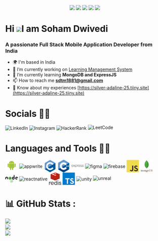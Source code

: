 <p align="center">
  <img src="https://media3.giphy.com/media/ln7z2eWriiQAllfVcn/200w.webp" width="100">
  <img src="https://i.giphy.com/media/v1.Y2lkPTc5MGI3NjExd2xyemo1bGZnOG9iejR3M2txazBtc2I4Y3hxYmw2ejZyN2Vrdnp2ciZlcD12MV9pbnRlcm5hbF9naWZfYnlfaWQmY3Q9cw/tAjb5pyCEBhEb8jWxC/giphy.gif"width="100">
  <img src="https://i.giphy.com/media/eNAsjO55tPbgaor7ma/200w.webp" width="100">
  <img src="https://i.giphy.com/media/KzJkzjggfGN5Py6nkT/200.webp" width="100">
  <img src="https://i.giphy.com/media/IdyAQJVN2kVPNUrojM/200.webp" width="100">
</p>

# Hi ![](https://user-images.githubusercontent.com/18350557/176309783-0785949b-9127-417c-8b55-ab5a4333674e.gif)I am Soham Dwivedi


### A passionate Full Stack Mobile Application Developer from India

- 🌍 I'm based in India
- 🔭 I’m currently working on [Learning Management System](https://github.com/SOHAM068/Learning-Management-System.git)
- 🌱 I’m currently learning **MongoDB and ExpressJS**
- 📫 How to reach me **sdtm1881@gmail.com**
- 📄 Know about my experiences [https://silver-adaline-25.tiiny.site](https://silver-adaline-25.tiiny.site)

# Socials 💪🏻

<p align="left" style="line-height: 0>
  <a href="https://linkedin.com/in/soham-dwivedi-a7577323b" target="_blank" ref="noreferrer" style="padding-right: 10px;">
    <img src="https://raw.githubusercontent.com/rahuldkjain/github-profile-readme-generator/master/src/images/icons/Social/linked-in-alt.svg" alt="LinkedIn" width="32" height="32" style="vertical-align: middle;/>
  </a>
  <a href="https://www.instagram.com/__soham._.dwivedi__/" target="_blank" ref="noreferrer" style="padding-right: 10px;">
    <img src="https://raw.githubusercontent.com/rahuldkjain/github-profile-readme-generator/master/src/images/icons/Social/instagram.svg" alt="Instagram" width="32" height="32" style="vertical-align: middle;/>
  </a>
  <a href="https://www.hackerrank.com/sg35331" target="_blank" ref="noreferrer" style="padding-right: 10px;">
    <img src="https://raw.githubusercontent.com/rahuldkjain/github-profile-readme-generator/master/src/images/icons/Social/hackerrank.svg" alt="HackerRank" width="32" height="32" style="vertical-align: middle;/>
  </a>
  <a href="https://leetcode.com/u/sg3533/" target="_blank" ref="noreferrer" style="padding-right: 10px;">
    <img src="https://raw.githubusercontent.com/rahuldkjain/github-profile-readme-generator/master/src/images/icons/Social/leet-code.svg" alt="LeetCode" width="32" height="32"/>
  </a>
</p>

# Languages and Tools 🤳🏻
<p align="left" style="line-height: 0> <a href="https://developer.android.com" target="_blank" rel="noreferrer"> <img src="https://raw.githubusercontent.com/devicons/devicon/master/icons/android/android-original-wordmark.svg" alt="android" width="40" height="40" style="vertical-align: middle;/> </a> <a href="https://appwrite.io" target="_blank" rel="noreferrer"> <img src="https://www.vectorlogo.zone/logos/appwriteio/appwriteio-icon.svg" alt="appwrite" width="40" height="40" style="vertical-align: middle;/> </a> <a href="https://www.cprogramming.com/" target="_blank" rel="noreferrer"> <img src="https://raw.githubusercontent.com/devicons/devicon/master/icons/c/c-original.svg" alt="c" width="40" height="40" style="vertical-align: middle;/> </a> <a href="https://www.w3schools.com/cpp/" target="_blank" rel="noreferrer"> <img src="https://raw.githubusercontent.com/devicons/devicon/master/icons/cplusplus/cplusplus-original.svg" alt="cplusplus" width="40" height="40" style="vertical-align: middle;/> </a> <a href="https://expressjs.com" target="_blank" rel="noreferrer"> <img src="https://raw.githubusercontent.com/devicons/devicon/master/icons/express/express-original-wordmark.svg" alt="express" width="40" height="40" style="vertical-align: middle;/> </a> <a href="https://www.figma.com/" target="_blank" rel="noreferrer"> <img src="https://www.vectorlogo.zone/logos/figma/figma-icon.svg" alt="figma" width="40" height="40" style="vertical-align: middle;/> </a> <a href="https://firebase.google.com/" target="_blank" rel="noreferrer"> <img src="https://www.vectorlogo.zone/logos/firebase/firebase-icon.svg" alt="firebase" width="40" height="40" style="vertical-align: middle;/> </a> <a href="https://developer.mozilla.org/en-US/docs/Web/JavaScript" target="_blank" rel="noreferrer"> <img src="https://raw.githubusercontent.com/devicons/devicon/master/icons/javascript/javascript-original.svg" alt="javascript" width="40" height="40" style="vertical-align: middle;/> </a> <a href="https://www.mongodb.com/" target="_blank" rel="noreferrer"> <img src="https://raw.githubusercontent.com/devicons/devicon/master/icons/mongodb/mongodb-original-wordmark.svg" alt="mongodb" width="40" height="40" style="vertical-align: middle;/> </a> <a href="https://nodejs.org" target="_blank" rel="noreferrer"> <img src="https://raw.githubusercontent.com/devicons/devicon/master/icons/nodejs/nodejs-original-wordmark.svg" alt="nodejs" width="40" height="40" style="vertical-align: middle;/> </a> <a href="https://reactnative.dev/" target="_blank" rel="noreferrer"> <img src="https://reactnative.dev/img/header_logo.svg" alt="reactnative" width="40" height="40" style="vertical-align: middle;/> </a> <a href="https://redis.io" target="_blank" rel="noreferrer"> <img src="https://raw.githubusercontent.com/devicons/devicon/master/icons/redis/redis-original-wordmark.svg" alt="redis" width="40" height="40" style="vertical-align: middle;/> </a> <a href="https://www.typescriptlang.org/" target="_blank" rel="noreferrer"> <img src="https://raw.githubusercontent.com/devicons/devicon/master/icons/typescript/typescript-original.svg" alt="typescript" width="40" height="40" style="vertical-align: middle;/> </a> <a href="https://unity.com/" target="_blank" rel="noreferrer"> <img src="https://www.vectorlogo.zone/logos/unity3d/unity3d-icon.svg" alt="unity" width="40" height="40" style="vertical-align: middle;/> </a> <a href="https://unrealengine.com/" target="_blank" rel="noreferrer"> <img src="https://raw.githubusercontent.com/kenangundogan/fontisto/036b7eca71aab1bef8e6a0518f7329f13ed62f6b/icons/svg/brand/unreal-engine.svg" alt="unreal" width="40" height="40" /> </a> </p>


# 📊 GitHub Stats :
![](https://github-readme-stats.vercel.app/api?username=soham068&show_icons=true&locale=en&layout=compact&theme=vue-dark&hide_border=true&include_all_commits=true&count_private=true)<br/>
![](https://github-readme-streak-stats.herokuapp.com/?user=soham068&show_icons=true&locale=en&layout=compacttheme=vue-dark&hide_border=true)<br/>
![](https://github-readme-stats.vercel.app/api/top-langs/?username=soham068&theme=vue-dark&hide_border=true&include_all_commits=true&count_private=true&layout=compact)
